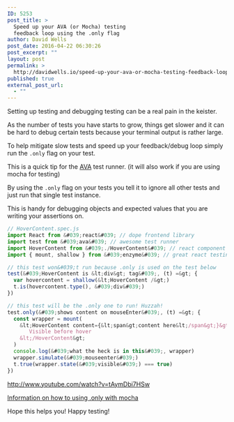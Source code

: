 ```yaml
---
ID: 5253
post_title: >
  Speed up your AVA (or Mocha) testing
  feedback loop using the .only flag
author: David Wells
post_date: 2016-04-22 06:30:26
post_excerpt: ""
layout: post
permalink: >
  http://davidwells.io/speed-up-your-ava-or-mocha-testing-feedback-loop-using-the-only-flag/
published: true
external_post_url:
  - ""
---
```

Setting up testing and debugging testing can be a real pain in the keister.

As the number of tests you have starts to grow, things get slower and it can be hard to debug certain tests because your terminal output is rather large.

To help mitigate slow tests and speed up your feedback/debug loop simply run the `.only` flag on your test.

This is a quick tip for the [AVA](https://github.com/sindresorhus/ava) test runner. (it will also work if you are using mocha for testing)

By using the `.only` flag on your tests you tell it to ignore all other tests and just run that single test instance.

This is handy for debugging objects and expected values that you are writing your assertions on.

```js
// HoverContent.spec.js
import React from &#039;react&#039; // dope frontend library
import test from &#039;ava&#039; // awesome test runner
import HoverContent from &#039;./HoverContent&#039; // react component
import { mount, shallow } from &#039;enzyme&#039; // great react testing helper lib

// this test won&#039;t run because .only is used on the test below
test(&#039;HoverContent is &lt;div&gt; tag&#039;, (t) =&gt; {
  var hovercontent = shallow(&lt;HoverContent /&gt;)
  t.is(hovercontent.type(), &#039;div&#039;)
})

// this test will be the .only one to run! Huzzah!
test.only(&#039;shows content on mouseEnter&#039;, (t) =&gt; {
  const wrapper = mount(
    &lt;HoverContent content={&lt;span&gt;content here&lt;/span&gt;}&gt;
       Visible before hover
    &lt;/HoverContent&gt;
  )
  console.log(&#039;what the heck is in this&#039;, wrapper)
  wrapper.simulate(&#039;mouseenter&#039;)
  t.true(wrapper.state(&#039;visible&#039;) === true)
})
```

http://www.youtube.com/watch?v=tAymDbi7HSw

[Information on how to using .only with mocha](http://jaketrent.com/post/run-single-mocha-test/)

Hope this helps you! Happy testing!
